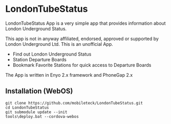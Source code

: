 LondonTubeStatus
================

LondonTubeStatus App is a very simple app that provides information about London Underground Status. 

This app is not in anyway affiliated, endorsed, approved or supported by London Underground Ltd. This is an unofficial App. 

- Find out London Underground Status
- Station Departure Boards
- Bookmark Favorite Stations for quick access to Departure Boards

The App is written in Enyo 2.x framework and PhoneGap 2.x

## Installation (WebOS)

	git clone https://github.com/mobileteck/LondonTubeStatus.git
	cd LondonTubeStatus
	git submodule update --init
	tools\deploy.bat --cordova-webos

